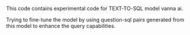 This code contains experimental code for TEXT-TO-SQL model vanna ai. 

Trying to fine-tune the model by using question-sql pairs generated from this model to enhance the query capabilities. 